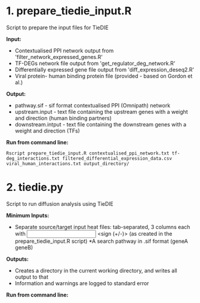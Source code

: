# 1. prepare_tiedie_input.R

Script to prepare the input files for TieDIE

**Input:**
* Contextualised PPI network output from 'filter_network_expressed_genes.R'
* TF-DEGs network file output from 'get_regulator_deg_network.R'
* Differentially expressed gene file output from 'diff_expression_deseq2.R'
* Viral protein- human binding protein file (provided - based on Gordon et al.)

**Output:**
* pathway.sif - sif format contextualised PPI (Omnipath) network
* upstream.input - text file containing the upstream genes with a weight and direction (human binding partners)
* downstream.intput - text file containing the downstream genes with a weight and direction (TFs)

**Run from command line:**

```
Rscript prepare_tiedie_input.R contextualised_ppi_network.txt tf-deg_interactions.txt filtered_differential_expression_data.csv viral_human_interactions.txt output_directory/
```

# 2. tiedie.py

Script to run diffusion analysis using TieDIE

**Minimum Inputs:**
* Separate source/target input heat files: tab-separated, 3 columns each with <gene> <input heat> <sign (+/-)> (as created in the prepare_tiedie_input.R script)
*A search pathway in .sif format (geneA <interaction> geneB)

**Outputs:**
* Creates a directory in the current working directory, and writes all output to that
* Information and warnings are logged to standard error

**Run from command line:**

```
```